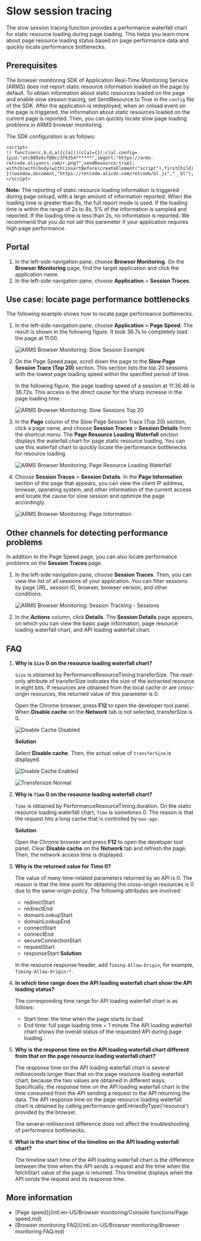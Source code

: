 # Slow session tracing

The slow session tracing function provides a performance waterfall chart for static resource loading during page loading. This helps you learn more about page resource loading status based on page performance data and quickly locate performance bottlenecks.

## Prerequisites

The browser monitoring SDK of Application Real-Time Monitoring Service \(ARMS\) does not report static resource information loaded on the page by default. To obtain information about static resources loaded on the page and enable slow session tracing, set SendResource to True in the `config` file of the SDK. After the application is redeployed, when an onload event on the page is triggered, the information about static resources loaded on the current page is reported. Then, you can quickly locate slow page loading problems in ARMS browser monitoring.

The SDK configuration is as follows:

```
<script>
!( function(c,b,d,a){c[a]||(c[a]={});c[a].config={pid:"atc889zkcf@8cc3f6354******",imgUrl:"https://arms-retcode.aliyuncs.com/r.png?",sendResource:true};
with(b)with(body)with(insertBefore(createElement("script"),firstChild))setAttribute("crossorigin","",src=d)
})(window,document,"https://retcode.alicdn.com/retcode/bl.js","__bl");
</script>
```

**Note:** The reporting of static resource loading information is triggered during page onload, with a large amount of information reported. When the loading time is greater than 8s, the full report mode is used. If the loading time is within the range of 2s to 8s, 5% of the information is sampled and reported. If the loading time is less than 2s, no information is reported. We recommend that you do not set this parameter if your application requires high page performance.

## Portal

1.  In the left-side navigation pane, choose **Browser Monitoring**. On the **Browser Monitoring** page, find the target application and click the application name.
2.  In the left-side navigation pane, choose **Application** \> **Session Traces**.

## Use case: locate page performance bottlenecks

The following example shows how to locate page performance bottlenecks.

1.  In the left-side navigation pane, choose **Application** \> **Page Speed**. The result is shown in the following figure. It took 36.7s to completely load the page at 11:00.

    ![ARMS Browser Monitoring: Slow Session Example](https://static-aliyun-doc.oss-accelerate.aliyuncs.com/assets/img/en-US/3092576751/p43617.png)

2.  On the Page Speed page, scroll down the page to the **Slow Page Session Trace \(Top 20\)** section. This section lists the top 20 sessions with the lowest page loading speed within the specified period of time.

    In the following figure, the page loading speed of a session at 11:36:46 is 36.72s. This access is the direct cause for the sharp increase in the page loading time.

    ![ARMS Browser Monitoring: Slow Sessions Top 20](https://static-aliyun-doc.oss-accelerate.aliyuncs.com/assets/img/en-US/3092576751/p43619.png)

3.  In the **Page** column of the Slow Page Session Trace \(Top 20\) section, click a page name, and choose **Session Traces** \> **Session Details** from the shortcut menu. The **Page Resource Loading Waterfall** section displays the waterfall chart for page static resource loading. You can use this waterfall chart to quickly locate the performance bottlenecks for resource loading.

    ![ARMS Browser Monitoring: Page Resource Loading Waterfall](https://static-aliyun-doc.oss-accelerate.aliyuncs.com/assets/img/en-US/4092576751/p43621.png)

4.  Choose **Session Traces** \> **Session Details**. In the **Page Information** section of the page that appears, you can view the client IP address, browser, operating system, and other information of the current access and locate the cause for slow session and optimize the page accordingly.

    ![ARMS Browser Monitoring: Page Information](https://static-aliyun-doc.oss-accelerate.aliyuncs.com/assets/img/en-US/4092576751/p43622.png)


## Other channels for detecting performance problems

In addition to the Page Speed page, you can also locate performance problems on the **Session Traces** page.

1.  In the left-side navigation pane, choose **Session Traces**. Then, you can view the list of all sessions of your application. You can filter sessions by page URL, session ID, browser, browser version, and other conditions.

    ![ARMS Browser Monitoring: Session Tracking - Sessions](https://static-aliyun-doc.oss-accelerate.aliyuncs.com/assets/img/en-US/5329230061/p43623.png)

2.  In the **Actions** column, click **Details**. The **Session Details** page appears, on which you can view the basic page information, page resource loading waterfall chart, and API loading waterfall chart.

## FAQ

1.  **Why is `Size` 0 on the resource loading waterfall chart?**

    `Size` is obtained by PerformanceResourceTiming.transferSize. The read-only attribute of transferSize indicates the size of the extracted resource in eight bits. If resources are obtained from the local cache or are cross-origin resources, the returned value of this parameter is 0.

    Open the Chrome browser, press **F12** to open the developer tool panel. When **Disable cache** on the **Network** tab is not selected, transferSize is 0.

    ![Disable Cache Disabled](https://static-aliyun-doc.oss-accelerate.aliyuncs.com/assets/img/en-US/4092576751/p43627.png)

    **Solution**

    Select **Disable cache**. Then, the actual value of `transferSize` is displayed.

    ![Disable Cache Enabled](https://static-aliyun-doc.oss-accelerate.aliyuncs.com/assets/img/en-US/4092576751/p43629.png)

    ![Transfersize Normal](https://static-aliyun-doc.oss-accelerate.aliyuncs.com/assets/img/en-US/4092576751/p43630.png)

2.  **Why is `Time` 0 on the resource loading waterfall chart?**

    `Time` is obtained by PerformanceResourceTiming.duration. On the static resource loading waterfall chart, `Time` is sometimes 0. The reason is that the request hits a long cache that is controlled by `max-age`.

    **Solution**

    Open the Chrome browser and press **F12** to open the developer tool panel. Clear **Disable cache** on the **Network** tab and refresh the page. Then, the network access time is displayed.

3.  **Why is the returned value for Time 0?**

    The value of many time-related parameters returned by an API is 0. The reason is that the time point for obtaining the cross-origin resources is 0 due to the same-origin policy. The following attributes are involved:

    -   redirectStart
    -   redirectEnd
    -   domainLookupStart
    -   domainLookupEnd
    -   connectStart
    -   connectEnd
    -   secureConnectionStart
    -   requestStart
    -   responseStart
    **Solution**

    In the resource response header, add `Timing-Allow-Origin`, for example, `Timing-Allow-Origin:*`.

4.  **In which time range does the API loading waterfall chart show the API loading status?**

    The corresponding time range for API loading waterfall chart is as follows:

    -   Start time: the time when the page starts to load
    -   End time: full page loading time + 1 minute
    The API loading waterfall chart shows the overall status of the requested API during page loading.

5.  **Why is the response time on the API loading waterfall chart different from that on the page resource loading waterfall chart?**

    The response time on the API loading waterfall chart is several milliseconds longer than that on the page resource loading waterfall chart, because the two values are obtained in different ways. Specifically, the response time on the API loading waterfall chart is the time consumed from the API sending a request to the API returning the data. The API response time on the page resource loading waterfall chart is obtained by calling performance.getEntriesByType\('resource'\) provided by the browser.

    The several-millisecond difference does not affect the troubleshooting of performance bottlenecks.

6.  **What is the start time of the timeline on the API loading waterfall chart?**

    The timeline start time of the API loading waterfall chart is the difference between the time when the API sends a request and the time when the fetchStart value of the page is returned. This timeline displays when the API sends the request and its response time.


## More information

-   [Page speed](/intl.en-US/Browser monitoring/Console functions/Page speed.md)
-   [Browser monitoring FAQ](/intl.en-US/Browser monitoring/Browser monitoring FAQ.md)

